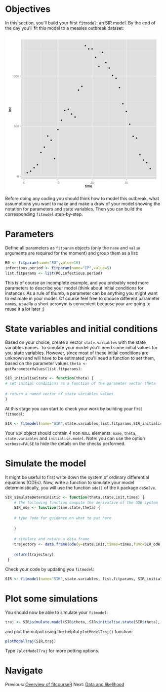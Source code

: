 
# Objectives
In this section, you'll build your first `fitmodel`: an SIR model. By the end of the day you'll fit this model to a measles outbreak dataset:

![plot of chunk measles-data](knitr/figure/measles-data.png) 

Before doing any coding you should think how to model this outbreak, what assumptions you want to make and make a draw of your model showing the notation for parameters and state variables. Then you can build the corresponding `fitmodel` step-by-step.

# Parameters
Define all parameters as `fitparam` objects (only the `name` and `value` arguments are required for the moment) and group them as a list:


```r
R0 <- fitparam(name="R0",value=10)
infectious.period <- fitparam(name="IP",value=5)
list.fitparams <- list(R0,infectious.period)
```

This is of course an incomplete example, and you probably need more parameters to describe your model (think about initial conditions for instance). As a rule of thumb, a parameter can be anything you might want to estimate in your model. Of course feel free to choose different parameter `name`s, usually a short acronym is convenient because your are going to reuse it a lot later ;)

# State variables and initial conditions
Based on your choice, create a vector `state.variables` with the state variables names. To simulate your model you'll need some initial values for you state variables. However, since most of these initial conditions are unknown and will have to be estimated you'll need a function to set them, based on the parameter values `theta <- getParameterValues(list.fitparams)`:


```r
SIR_initialiseState <- function(theta) {
# set initial conditions as a function of the parameter vector theta

# return a named vector of state variables values
}
```

At this stage you can start to check your work by building your first `fitmodel`:


```r
SIR <- fitmodel(name="SIR",state.variables,list.fitparams,SIR_initialiseState,verbose=TRUE)
```

Your `SIR` object should contain 4 non `NULL` elements: `name`, `theta`, `state.variables` and `initialise.model`. Note: you can use the option `verbose=FALSE` to hide the details on the checks performed.

# Simulate the model

It might be useful to first write down the system of ordinary differential equations (ODEs). Now, write a function to simulate your model deterministically, you will use the function `ode()` of the `R` package `deSolve`.


```r
SIR_simulateDeterministic <- function(theta,state.init,times) {
    # The following function compute the derivative of the ODE system
    SIR_ode <- function(time,state,theta) {
 
    # type ?ode for guidance on what to put here
 
    }
 
    # simulate and return a data.frame
    trajectory <- data.frame(ode(y=state.init,times=times,func=SIR_ode,parms=theta))
 
    return(trajectory)
 }
```

Check your code by updating you `fitmodel`:


```r
SIR <- fitmodel(name="SIR",state.variables, list.fitparams, SIR_initialiseState, SIR_simulateDeterministic, verbose=TRUE)
```

# Plot some simulations
You should now be able to simulate your `fitmodel`:


```r
traj <- SIR$simulate.model(SIR$theta, SIR$initialise.state(SIR$theta), times=0:10)
```

and plot the output using the helpful `plotModelTraj()` function:


```r
plotModelTraj(SIR,traj)
```

Type `?plotModelTraj` for more potting options.

# Navigate
Previous: [Overview of fitcourseR](fitcourseR.md) Next: [Data and likelihood](data_likelihood.md)



